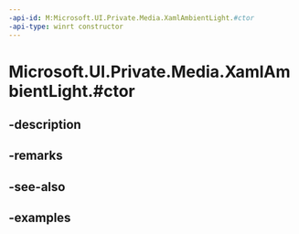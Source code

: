 ```yaml
---
-api-id: M:Microsoft.UI.Private.Media.XamlAmbientLight.#ctor
-api-type: winrt constructor
---
```


# Microsoft.UI.Private.Media.XamlAmbientLight.#ctor

<!--
public XamlAmbientLight ();
-->


## -description

## -remarks

## -see-also

## -examples


